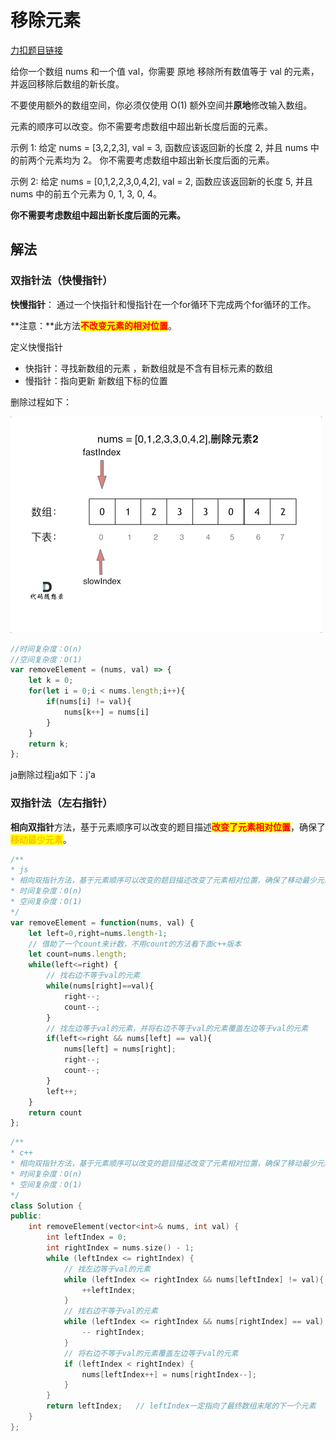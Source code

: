# 移除元素

[力扣题目链接](https://leetcode.cn/problems/remove-element/)

给你一个数组 nums 和一个值 val，你需要 原地 移除所有数值等于 val 的元素，并返回移除后数组的新长度。

不要使用额外的数组空间，你必须仅使用 O(1) 额外空间并**原地**修改输入数组。

元素的顺序可以改变。你不需要考虑数组中超出新长度后面的元素。

示例 1: 给定 nums = \[3,2,2,3], val = 3, 函数应该返回新的长度 2, 并且 nums 中的前两个元素均为 2。 你不需要考虑数组中超出新长度后面的元素。

示例 2: 给定 nums = \[0,1,2,2,3,0,4,2], val = 2, 函数应该返回新的长度 5, 并且 nums 中的前五个元素为 0, 1, 3, 0, 4。

**你不需要考虑数组中超出新长度后面的元素。**

## **解法**

### 双指针法（快慢指针） <a href="#shuang-zhi-zhen-fa" id="shuang-zhi-zhen-fa"></a>

**快慢指针**： 通过一个快指针和慢指针在一个for循环下完成两个for循环的工作。

**注意：**此方法<mark style="color:red;">**不改变元素的相对位置**</mark>。

定义快慢指针

* 快指针：寻找新数组的元素 ，新数组就是不含有目标元素的数组
* 慢指针：指向更新 新数组下标的位置

删除过程如下：

![](../../.gitbook/assets/快慢指针.gif)

```javascript
//时间复杂度：O(n)
//空间复杂度：O(1)
var removeElement = (nums, val) => {
    let k = 0;
    for(let i = 0;i < nums.length;i++){
        if(nums[i] != val){
            nums[k++] = nums[i]
        }
    }
    return k;
};
```

ja删除过程ja如下：j'a​

### 双指针法（左右指针） <a href="#shuang-zhi-zhen-fa" id="shuang-zhi-zhen-fa"></a>

**相向双指针**方法，基于元素顺序可以改变的题目描述<mark style="color:red;">**改变了元素相对位置**</mark>，确保了<mark style="color:orange;">移动最少元素</mark>。

```javascript
/**
* js
* 相向双指针方法，基于元素顺序可以改变的题目描述改变了元素相对位置，确保了移动最少元素
* 时间复杂度：O(n)
* 空间复杂度：O(1)
*/
var removeElement = function(nums, val) {
    let left=0,right=nums.length-1;
    // 借助了一个count来计数，不用count的方法看下面c++版本
    let count=nums.length;
    while(left<=right) {
        // 找右边不等于val的元素
        while(nums[right]==val){
            right--;
            count--;
        }
        // 找左边等于val的元素，并将右边不等于val的元素覆盖左边等于val的元素
        if(left<=right && nums[left] == val){
            nums[left] = nums[right];
            right--;
            count--;
        }
        left++;
    }
    return count
};
```

```cpp
/**
* c++
* 相向双指针方法，基于元素顺序可以改变的题目描述改变了元素相对位置，确保了移动最少元素
* 时间复杂度：O(n)
* 空间复杂度：O(1)
*/
class Solution {
public:
    int removeElement(vector<int>& nums, int val) {
        int leftIndex = 0;
        int rightIndex = nums.size() - 1;
        while (leftIndex <= rightIndex) {
            // 找左边等于val的元素
            while (leftIndex <= rightIndex && nums[leftIndex] != val){
                ++leftIndex;
            }
            // 找右边不等于val的元素
            while (leftIndex <= rightIndex && nums[rightIndex] == val) {
                -- rightIndex;
            }
            // 将右边不等于val的元素覆盖左边等于val的元素
            if (leftIndex < rightIndex) {
                nums[leftIndex++] = nums[rightIndex--];
            }
        }
        return leftIndex;   // leftIndex一定指向了最终数组末尾的下一个元素
    }
};
```
